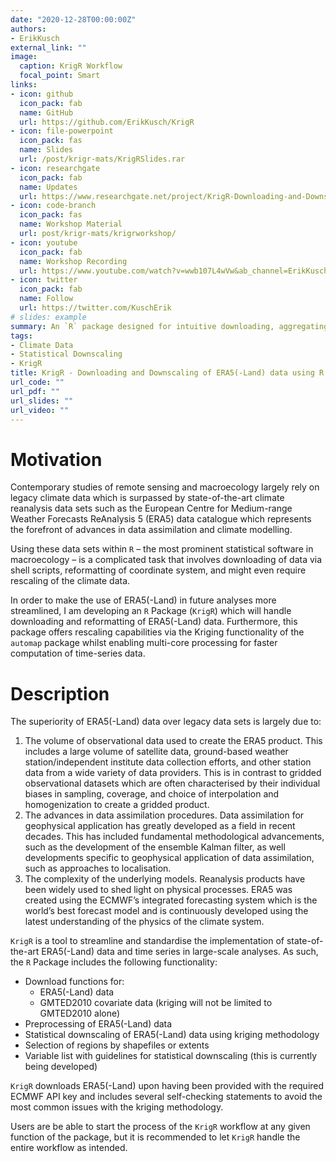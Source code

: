 ```yaml
---
date: "2020-12-28T00:00:00Z"
authors:
- ErikKusch
external_link: ""
image:
  caption: KrigR Workflow
  focal_point: Smart
links:
- icon: github
  icon_pack: fab
  name: GitHub
  url: https://github.com/ErikKusch/KrigR
- icon: file-powerpoint
  icon_pack: fas
  name: Slides
  url: /post/krigr-mats/KrigRSlides.rar
- icon: researchgate
  icon_pack: fab
  name: Updates
  url: https://www.researchgate.net/project/KrigR-Downloading-and-Downscaling-of-ERA5-data-using-R
- icon: code-branch
  icon_pack: fas
  name: Workshop Material
  url: post/krigr-mats/krigrworkshop/
- icon: youtube
  icon_pack: fab
  name: Workshop Recording
  url: https://www.youtube.com/watch?v=wwb107L4wVw&ab_channel=ErikKusch
- icon: twitter
  icon_pack: fab
  name: Follow
  url: https://twitter.com/KuschErik
# slides: example
summary: An `R` package designed for intuitive downloading, aggregating, and statistical downscaling of ERA5(-Land) data.
tags:
- Climate Data
- Statistical Downscaling
- KrigR
title: KrigR - Downloading and Downscaling of ERA5(-Land) data using R
url_code: ""
url_pdf: ""
url_slides: ""
url_video: ""
---
```



# Motivation

Contemporary studies of remote sensing and macroecology largely rely on legacy climate data which is surpassed by state-of-the-art climate reanalysis data sets such as the European Centre for Medium-range Weather Forecasts ReAnalysis 5 (ERA5) data catalogue which represents the forefront of advances in data assimilation and climate modelling.

Using these data sets within `R` – the most prominent statistical software in macroecology – is a complicated task that involves downloading of data via shell scripts, reformatting of coordinate system, and might even require rescaling of the climate data.

In order to make the use of ERA5(-Land) in future analyses more streamlined, I am developing an `R` Package (`KrigR`) which will handle downloading and reformatting of ERA5(-Land) data. Furthermore, this package offers rescaling capabilities via the Kriging functionality of the `automap` package whilst enabling multi-core processing for faster computation of time-series data.


# Description

The superiority of ERA5(-Land) data over legacy data sets is largely due to:

1. The volume of observational data used to create the ERA5 product. This includes a large volume of satellite data, ground-based weather station/independent institute data collection efforts, and other station data from a wide variety of data providers. This is in contrast to gridded observational datasets which are often characterised by their individual biases in sampling, coverage, and choice of interpolation and homogenization to create a gridded product.  
2. The advances in data assimilation procedures. Data assimilation for geophysical application has greatly developed as a field in recent decades. This has included fundamental methodological advancements, such as the development of the ensemble Kalman filter, as well developments specific to geophysical application of data assimilation, such as approaches to localisation.  
3. The complexity of the underlying models. Reanalysis products have been widely used to shed light on physical processes. ERA5 was created using the ECMWF’s integrated forecasting system which is the world’s best forecast model and is continuously developed using the latest understanding of the physics of the climate system.  

`KrigR` is a tool to streamline and standardise the implementation of state-of-the-art ERA5(-Land) data and time series in large-scale analyses. As such, the `R` Package includes the following functionality:

- Download functions for:
  - ERA5(-Land) data
  - GMTED2010 covariate data (kriging will not be limited to GMTED2010 alone)
- Preprocessing of ERA5(-Land) data
- Statistical downscaling of ERA5(-Land) data using kriging methodology
- Selection of regions by shapefiles or extents
- Variable list with guidelines for statistical downscaling (this is currently being developed)

`KrigR` downloads ERA5(-Land) upon having been provided with the required ECMWF API key and includes several self-checking statements to avoid the most common issues with the kriging methodology.
 
Users are be able to start the process of the `KrigR` workflow at any given function of the package, but it is recommended to let `KrigR` handle the entire workflow as intended.

